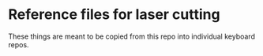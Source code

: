 # Reference files for laser cutting

These things are meant to be copied from this repo into individual keyboard repos.
